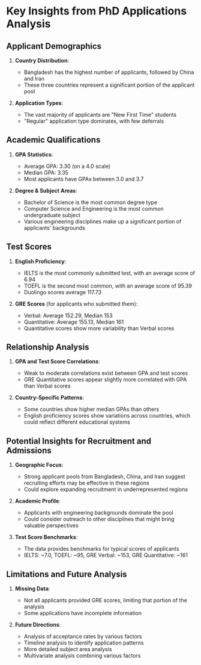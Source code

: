 # Key Insights from PhD Applications Analysis

## Applicant Demographics

1. **Country Distribution**:
   - Bangladesh has the highest number of applicants, followed by China and Iran
   - These three countries represent a significant portion of the applicant pool

2. **Application Types**:
   - The vast majority of applicants are "New First Time" students
   - "Regular" application type dominates, with few deferrals

## Academic Qualifications

1. **GPA Statistics**:
   - Average GPA: 3.30 (on a 4.0 scale)
   - Median GPA: 3.35
   - Most applicants have GPAs between 3.0 and 3.7

2. **Degree & Subject Areas**:
   - Bachelor of Science is the most common degree type
   - Computer Science and Engineering is the most common undergraduate subject
   - Various engineering disciplines make up a significant portion of applicants' backgrounds

## Test Scores

1. **English Proficiency**:
   - IELTS is the most commonly submitted test, with an average score of 6.94
   - TOEFL is the second most common, with an average score of 95.39
   - Duolingo scores average 117.73

2. **GRE Scores** (for applicants who submitted them):
   - Verbal: Average 152.29, Median 153
   - Quantitative: Average 155.13, Median 161
   - Quantitative scores show more variability than Verbal scores

## Relationship Analysis

1. **GPA and Test Score Correlations**:
   - Weak to moderate correlations exist between GPA and test scores
   - GRE Quantitative scores appear slightly more correlated with GPA than Verbal scores

2. **Country-Specific Patterns**:
   - Some countries show higher median GPAs than others
   - English proficiency scores show variations across countries, which could reflect different educational systems

## Potential Insights for Recruitment and Admissions

1. **Geographic Focus**:
   - Strong applicant pools from Bangladesh, China, and Iran suggest recruiting efforts may be effective in these regions
   - Could explore expanding recruitment in underrepresented regions

2. **Academic Profile**:
   - Applicants with engineering backgrounds dominate the pool
   - Could consider outreach to other disciplines that might bring valuable perspectives

3. **Test Score Benchmarks**:
   - The data provides benchmarks for typical scores of applicants
   - IELTS: ~7.0, TOEFL: ~95, GRE Verbal: ~153, GRE Quantitative: ~161

## Limitations and Future Analysis

1. **Missing Data**:
   - Not all applicants provided GRE scores, limiting that portion of the analysis
   - Some applications have incomplete information

2. **Future Directions**:
   - Analysis of acceptance rates by various factors
   - Timeline analysis to identify application patterns
   - More detailed subject area analysis
   - Multivariate analysis combining various factors 